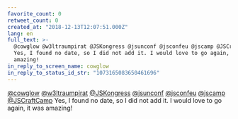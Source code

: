```yaml
---
favorite_count: 0
retweet_count: 0
created_at: "2018-12-13T12:07:51.000Z"
lang: en
full_text: >-
  @cowglow @w3ltraumpirat @JSKongress @jsunconf @jsconfeu @jscamp @JSCraftCamp
  Yes, I found no date, so I did not add it. I would love to go again, it was
  amazing!
in_reply_to_screen_name: cowglow
in_reply_to_status_id_str: "1073165083650461696"
---
```


[@cowglow](https://twitter.com/cowglow)
[@w3ltraumpirat](https://twitter.com/w3ltraumpirat)
[@JSKongress](https://twitter.com/JSKongress)
[@jsunconf](https://twitter.com/jsunconf)
[@jsconfeu](https://twitter.com/jsconfeu) [@jscamp](https://twitter.com/jscamp)
[@JSCraftCamp](https://twitter.com/JSCraftCamp) Yes, I found no date, so I did
not add it. I would love to go again, it was amazing!
